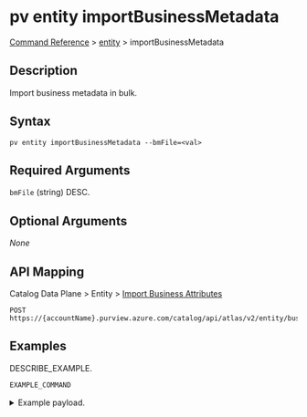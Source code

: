 # pv entity importBusinessMetadata
[Command Reference](../../../README.md#command-reference) > [entity](./main.md) > importBusinessMetadata

## Description
 Import business metadata in bulk.

## Syntax
```
pv entity importBusinessMetadata --bmFile=<val>
```

## Required Arguments
`bmFile` (string)
DESC.

## Optional Arguments
*None*

## API Mapping
Catalog Data Plane > Entity > [Import Business Attributes](https://docs.microsoft.com/en-us/rest/api/purview/catalogdataplane/entity/import-business-attributes)
```
POST https://{accountName}.purview.azure.com/catalog/api/atlas/v2/entity/businessmetadata/import
```

## Examples
DESCRIBE_EXAMPLE.
```powershell
EXAMPLE_COMMAND
```
<details><summary>Example payload.</summary>
<p>

```json
PASTE_JSON_HERE
```
</p>
</details>